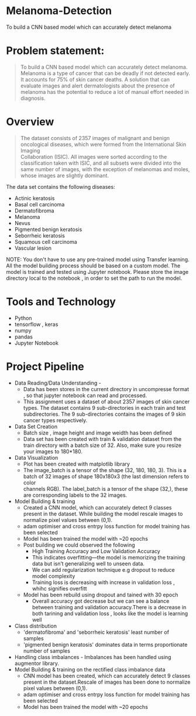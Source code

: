 # Melanoma-Detection
To build a CNN based model which can accurately detect melanoma
# Problem statement: 
> To build a CNN based model which can accurately detect melanoma. Melanoma is a type of cancer that can be deadly if not detected early. It accounts 
  for 75% of skin cancer deaths. A solution that can evaluate images and alert dermatologists about the presence of melanoma has the potential to 
  reduce a lot of manual effort needed in diagnosis.
# Overview
> The dataset consists of 2357 images of malignant and benign oncological diseases, which were formed from the International Skin Imaging   
  Collaboration (ISIC). All images were sorted according to the classification taken with ISIC, and all subsets were divided into the same number of 
  images, with the exception of melanomas and moles, whose images are slightly dominant.


The data set contains the following diseases:

- Actinic keratosis
- Basal cell carcinoma
- Dermatofibroma
- Melanoma
- Nevus
- Pigmented benign keratosis
- Seborrheic keratosis
- Squamous cell carcinoma
- Vascular lesion

NOTE: You don't have to use any pre-trained model using Transfer learning. All the model building process should be based on a custom model.
The model is trained and tested using Jupyter notebook. Please store the image directory local to the notebook , in order to set the path to run the 
model.

# Tools and Technology
- Python
- tensorflow , keras
- numpy
- pandas
- Jupyter Notebook
  

# Project Pipeline
- Data Reading/Data Understanding - 
  - Data has been stores in the current directory in uncompresse format , so that jupyter notebook can read and processed.
  - This assignment uses a dataset of about 2357 images of skin cancer types. The dataset contains 9 sub-directories in each train and test 
    subdirectories. The 9 sub-directories contains the images of 9 skin cancer types respectively.
- Data Set Creation
  - Batch size , image height and image weidth has been defined
  - Data set has been created with train & validation dataset from the train directory with a batch size of 32. Also, make sure you resize your images     to 180*180.
- Data Visualization
  - Plot has been created with matplotlib library
  - The image_batch is a tensor of the shape (32, 180, 180, 3). This is a batch of 32 images of shape 180x180x3 (the last dimension refers to color   
     channels RGB). The label_batch is a tensor of the shape (32,), these are corresponding labels to the 32 images.
- Model Building & training
  - Created a CNN model, which can accurately detect 9 classes present in the dataset. While building the model rescale images to normalize pixel 
     values between (0,1).
  - adam optimiser and cross entrpy loss function for model training has been selected
  - Model has been trained the model with ~20 epochs
  - Post building we could observed the following
    - High Training Accuracy and Low Validation Accuracy
    - This indicates overfitting—the model is memorizing the training data but isn’t generalizing well to unseen data.
    - We can add regularization technique e.g dropout to reduce model complexity
    - Training loss is decreasing with increase in validation loss , whihc signifies overfitt
  - Model has been rebuild using dropout and tained with 30 epoch
    - Overall accuracy got decrease but we can see a balance between training and validation accuracy.There is a decrease in both tarining and 
      validation loss , looks like the model is learning well
- Class distribution
  - 'dermatofibroma' and 'seborrheic keratosis' least number of samples
  - 'pigmented benign keratosis' dominates data in terms proportionate number of samples
- Handling class imbalances - Imbalances has been handled using augmentor library.
- Model Building & training on the rectified class imbalance data
  - CNN model has been created, which can accurately detect 9 classes present in the dataset.Rescale of images has been done to normalize 
    pixel values between (0,1).
  - adam optimiser and cross entrpy loss function for model training has been selected
  - Model has been trained the model with ~20 epochs

